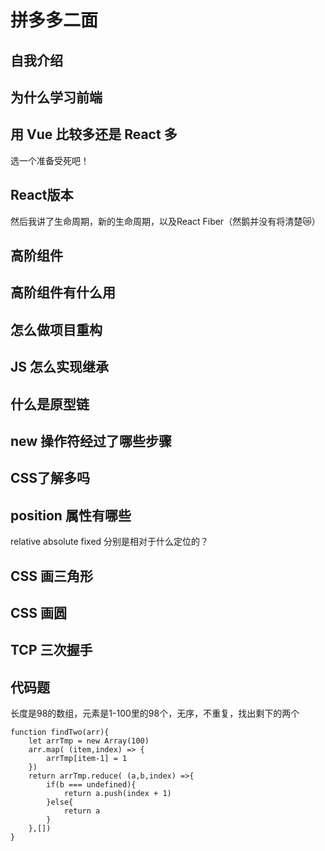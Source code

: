 # 拼多多二面

## 自我介绍

## 为什么学习前端

## 用 Vue 比较多还是 React 多

选一个准备受死吧！

## React版本

然后我讲了生命周期，新的生命周期，以及React Fiber（然鹅并没有将清楚😿）

## 高阶组件

## 高阶组件有什么用

## 怎么做项目重构

## JS 怎么实现继承

## 什么是原型链

## new 操作符经过了哪些步骤

## CSS了解多吗

## position 属性有哪些

relative absolute fixed 分别是相对于什么定位的？

## CSS 画三角形

## CSS 画圆

## TCP 三次握手

## 代码题

长度是98的数组，元素是1-100里的98个，无序，不重复，找出剩下的两个

```JS
function findTwo(arr){
    let arrTmp = new Array(100)
    arr.map( (item,index) => {
        arrTmp[item-1] = 1
    })
    return arrTmp.reduce( (a,b,index) =>{
        if(b === undefined){
            return a.push(index + 1)
        }else{
            return a
        }
    },[])
}
```
